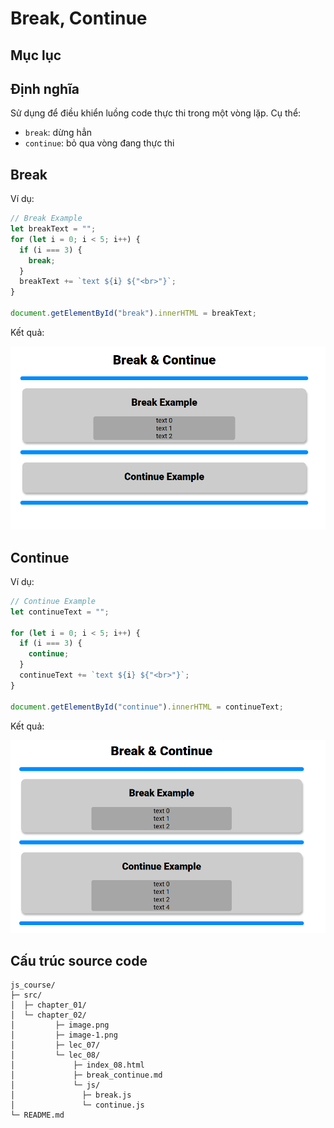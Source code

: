 # Break, Continue

## Mục lục

## Định nghĩa

Sử dụng để điều khiển luồng code thực thi trong một vòng lặp. Cụ thể:

- `break`: dừng hẳn
- `continue`: bỏ qua vòng đang thực thi

## Break

Ví dụ:

```js
// Break Example
let breakText = "";
for (let i = 0; i < 5; i++) {
  if (i === 3) {
    break;
  }
  breakText += `text ${i} ${"<br>"}`;
}

document.getElementById("break").innerHTML = breakText;
```

Kết quả:

![alt text](image.png)

## Continue

Ví dụ:

```js
// Continue Example
let continueText = "";

for (let i = 0; i < 5; i++) {
  if (i === 3) {
    continue;
  }
  continueText += `text ${i} ${"<br>"}`;
}

document.getElementById("continue").innerHTML = continueText;
```

Kết quả:

![alt text](image-1.png)

## Cấu trúc source code

```
js_course/
├─ src/
│  ├─ chapter_01/
│  └─ chapter_02/
│         ├─ image.png
│         ├─ image-1.png
│         ├─ lec_07/
│         └─ lec_08/
│             ├─ index_08.html
│             ├─ break_continue.md
│             └─ js/
│               ├─ break.js
│               └─ continue.js
└─ README.md
```
